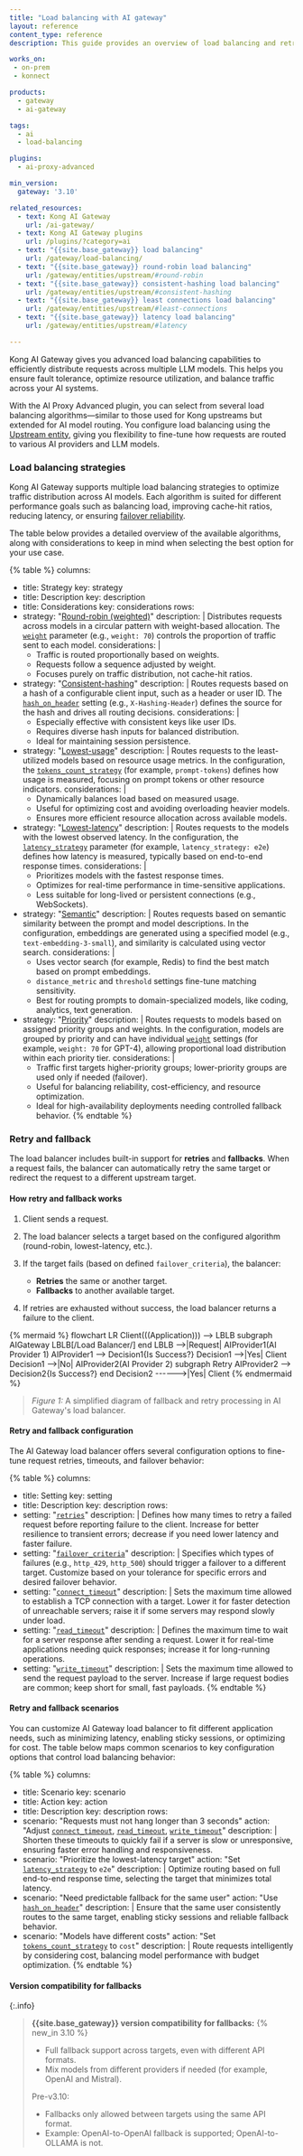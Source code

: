 ```yaml
---
title: "Load balancing with AI gateway"
layout: reference
content_type: reference
description: This guide provides an overview of load balancing and retry and fallback strategies in the AI Proxy Advanced plugin.

works_on:
 - on-prem
 - konnect

products:
  - gateway
  - ai-gateway

tags:
  - ai
  - load-balancing

plugins:
  - ai-proxy-advanced

min_version:
  gateway: '3.10'

related_resources:
  - text: Kong AI Gateway
    url: /ai-gateway/
  - text: Kong AI Gateway plugins
    url: /plugins/?category=ai
  - text: "{{site.base_gateway}} load balancing"
    url: /gateway/load-balancing/
  - text: "{{site.base_gateway}} round-robin load balancing"
    url: /gateway/entities/upstream/#round-robin
  - text: "{{site.base_gateway}} consistent-hashing load balancing"
    url: /gateway/entities/upstream/#consistent-hashing
  - text: "{{site.base_gateway}} least connections load balancing"
    url: /gateway/entities/upstream/#least-connections
  - text: "{{site.base_gateway}} latency load balancing"
    url: /gateway/entities/upstream/#latency

---
```



Kong AI Gateway gives you advanced load balancing capabilities to efficiently distribute requests across multiple LLM models. This helps you ensure fault tolerance, optimize resource utilization, and balance traffic across your AI systems.

With the AI Proxy Advanced plugin, you can select from several load balancing algorithms—similar to those used for Kong upstreams but extended for AI model routing. You configure load balancing using the [Upstream entity](/gateway/entities/upstream/), giving you flexibility to fine-tune how requests are routed to various AI providers and LLM models.

### Load balancing strategies

Kong AI Gateway supports multiple load balancing strategies to optimize traffic distribution across AI models. Each algorithm is suited for different performance goals such as balancing load, improving cache-hit ratios, reducing latency, or ensuring [failover reliability](#retry-and-fallback).

The table below provides a detailed overview of the available algorithms, along with considerations to keep in mind when selecting the best option for your use case.

<!--vale off-->
{% table %}
columns:
  - title: Strategy
    key: strategy
  - title: Description
    key: description
  - title: Considerations
    key: considerations
rows:
  - strategy: "[Round-robin (weighted)](/plugins/ai-proxy-advanced/examples/round-robin/)"
    description: |
      Distributes requests across models in a circular pattern with weight-based allocation. The [`weight`](/plugins/ai-proxy-advanced/reference/#schema--config-targets-weight) parameter (e.g., `weight: 70`) controls the proportion of traffic sent to each model.
    considerations: |
      * Traffic is routed proportionally based on weights.
      * Requests follow a sequence adjusted by weight.
      * Focuses purely on traffic distribution, not cache-hit ratios.
  - strategy: "[Consistent-hashing](/plugins/ai-proxy-advanced/examples/consistent-hashing/)"
    description: |
      Routes requests based on a hash of a configurable client input, such as a header or user ID. The [`hash_on_header`](/plugins/ai-proxy-advanced/reference/#schema--config-balancer-hash-on-header) setting (e.g., `X-Hashing-Header`) defines the source for the hash and drives all routing decisions.
    considerations: |
      * Especially effective with consistent keys like user IDs.
      * Requires diverse hash inputs for balanced distribution.
      * Ideal for maintaining session persistence.
  - strategy: "[Lowest-usage](/plugins/ai-proxy-advanced/examples/lowest-usage/)"
    description: |
      Routes requests to the least-utilized models based on resource usage metrics. In the configuration, the [`tokens_count_strategy`](/plugins/ai-proxy-advanced/reference/#schema--config-balancer-tokens-count-strategy) (for example, `prompt-tokens`) defines how usage is measured, focusing on prompt tokens or other resource indicators.
    considerations: |
      * Dynamically balances load based on measured usage.
      * Useful for optimizing cost and avoiding overloading heavier models.
      * Ensures more efficient resource allocation across available models.
  - strategy: "[Lowest-latency](/plugins/ai-proxy-advanced/examples/lowest-latency/)"
    description: |
      Routes requests to the models with the lowest observed latency. In the configuration, the [`latency_strategy`](/plugins/ai-proxy-advanced/reference/#schema--config-balancer-latency-strategy) parameter (for example, `latency_strategy: e2e`) defines how latency is measured, typically based on end-to-end response times.
    considerations: |
      * Prioritizes models with the fastest response times.
      * Optimizes for real-time performance in time-sensitive applications.
      * Less suitable for long-lived or persistent connections (e.g., WebSockets).
  - strategy: "[Semantic](/plugins/ai-proxy-advanced/examples/semantic/)"
    description: |
      Routes requests based on semantic similarity between the prompt and model descriptions. In the configuration, embeddings are generated using a specified model (e.g., `text-embedding-3-small`), and similarity is calculated using vector search.
    considerations: |
      * Uses vector search (for example, Redis) to find the best match based on prompt embeddings.
      * `distance_metric` and `threshold` settings fine-tune matching sensitivity.
      * Best for routing prompts to domain-specialized models, like coding, analytics, text generation.
  - strategy: "[Priority](/plugins/ai-proxy-advanced/examples/priority/)"
    description: |
      Routes requests to models based on assigned priority groups and weights. In the configuration, models are grouped by priority and can have individual [`weight`](/plugins/ai-proxy-advanced/reference/#schema--config-targets-weight) settings (for example, `weight: 70` for GPT-4), allowing proportional load distribution within each priority tier.
    considerations: |
      * Traffic first targets higher-priority groups; lower-priority groups are used only if needed (failover).
      * Useful for balancing reliability, cost-efficiency, and resource optimization.
      * Ideal for high-availability deployments needing controlled fallback behavior.
{% endtable %}
<!--vale on-->

### Retry and fallback

The load balancer includes built-in support for **retries** and **fallbacks**. When a request fails, the balancer can automatically retry the same target or redirect the request to a different upstream target.


#### How retry and fallback works

1. Client sends a request.
2. The load balancer selects a target based on the configured algorithm (round-robin, lowest-latency, etc.).
3. If the target fails (based on defined `failover_criteria`), the balancer:

   * **Retries** the same or another target.
   * **Fallbacks** to another available target.

4. If retries are exhausted without success, the load balancer returns a failure to the client.

<!-- vale off -->
{% mermaid %}
flowchart LR
    Client(((Application))) --> LBLB
    subgraph AIGateway
        LBLB[/Load Balancer/]
    end
    LBLB -->|Request| AIProvider1(AI Provider 1)
    AIProvider1 --> Decision1{Is Success?}
    Decision1 -->|Yes| Client
    Decision1 -->|No| AIProvider2(AI Provider 2)
    subgraph Retry
        AIProvider2 --> Decision2{Is Success?}
    end
    Decision2 ------>|Yes| Client
{% endmermaid %}
<!-- vale on -->
> _Figure 1:_ A simplified diagram of fallback and retry processing in AI Gateway's load balancer.

#### Retry and fallback configuration

The AI Gateway load balancer offers several configuration options to fine-tune request retries, timeouts, and failover behavior:

<!--vale off-->
{% table %}
columns:
  - title: Setting
    key: setting
  - title: Description
    key: description
rows:
  - setting: "[`retries`](/plugins/ai-proxy-advanced/reference/#schema--config-balancer-retries)"
    description: |
      Defines how many times to retry a failed request before reporting failure to the client.
      Increase for better resilience to transient errors; decrease if you need lower latency and faster failure.
  - setting: "[`failover_criteria`](/plugins/ai-proxy-advanced/reference/#schema--config-balancer-failover-criteria)"
    description: |
      Specifies which types of failures (e.g., `http_429`, `http_500`) should trigger a failover to a different target.
      Customize based on your tolerance for specific errors and desired failover behavior.
  - setting: "[`connect_timeout`](/plugins/ai-proxy-advanced/reference/#schema--config-balancer-connect-timeout)"
    description: |
      Sets the maximum time allowed to establish a TCP connection with a target.
      Lower it for faster detection of unreachable servers; raise it if some servers may respond slowly under load.
  - setting: "[`read_timeout`](/plugins/ai-proxy-advanced/reference/#schema--config-balancer-read-timeout)"
    description: |
      Defines the maximum time to wait for a server response after sending a request.
      Lower it for real-time applications needing quick responses; increase it for long-running operations.
  - setting: "[`write_timeout`](/plugins/ai-proxy-advanced/reference/#schema--config-balancer-write-timeout)"
    description: |
      Sets the maximum time allowed to send the request payload to the server.
      Increase if large request bodies are common; keep short for small, fast payloads.
{% endtable %}
<!--vale on-->

#### Retry and fallback scenarios

You can customize AI Gateway load balancer to fit different application needs, such as minimizing latency, enabling sticky sessions, or optimizing for cost. The table below maps common scenarios to key configuration options that control load balancing behavior:

<!--vale off-->
{% table %}
columns:
  - title: Scenario
    key: scenario
  - title: Action
    key: action
  - title: Description
    key: description
rows:
  - scenario: "Requests must not hang longer than 3 seconds"
    action: "Adjust [`connect_timeout`](/plugins/ai-proxy-advanced/reference/#schema--config-vectordb-redis-connect-timeout), [`read_timeout`](/plugins/ai-proxy-advanced/reference/#schema--config-vectordb-redis-read-timeout), [`write_timeout`](/plugins/ai-proxy-advanced/reference/#schema--config-balancer-write-timeout)"
    description: |
      Shorten these timeouts to quickly fail if a server is slow or unresponsive, ensuring faster error handling and responsiveness.
  - scenario: "Prioritize the lowest-latency target"
    action: "Set [`latency_strategy`](/plugins/ai-proxy-advanced/reference/#schema--config-balancer-latency-strategy) to `e2e`"
    description: |
      Optimize routing based on full end-to-end response time, selecting the target that minimizes total latency.
  - scenario: "Need predictable fallback for the same user"
    action: "Use [`hash_on_header`](/plugins/ai-proxy-advanced/reference/#schema--config-balancer-hash-on-header)"
    description: |
      Ensure that the same user consistently routes to the same target, enabling sticky sessions and reliable fallback behavior.
  - scenario: "Models have different costs"
    action: "Set [`tokens_count_strategy`](/plugins/ai-proxy-advanced/reference/#schema--config-balancer-tokens-count-strategy) to `cost`"
    description: |
      Route requests intelligently by considering cost, balancing model performance with budget optimization.
{% endtable %}
<!--vale on-->

#### Version compatibility for fallbacks

{:.info}
> **{{site.base_gateway}} version compatibility for fallbacks:**
> {% new_in 3.10 %}
> - Full fallback support across targets, even with different API formats.
> - Mix models from different providers if needed (for example, OpenAI and Mistral).
>
> Pre-v3.10:
> - Fallbacks only allowed between targets using the same API format.
> - Example: OpenAI-to-OpenAI fallback is supported; OpenAI-to-OLLAMA is not.